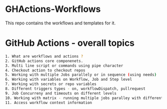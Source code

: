 # GHActions-Workflows
This repo contains the workflows and templates for it.

# GitHub Actions - overall topics
```bash
1. What are workflows and actions ?
2. GitHub actions core componenets.
3. Multi line script or commands using pipe character
4. Checkout action to checkout repos
5. Working with multiple Jobs parallely or in sequence (using needs)
6. Working with variables on Workflow, Job and Step level
7. Working with secrets or repo variables
8. Different triggers types - on, workflowDispatch, pullrequest
9. Job Concurreny and timeouts on different levels
10. Working with matrix - running multiple jobs paralley with different configuration
11. Access workflow context information
```